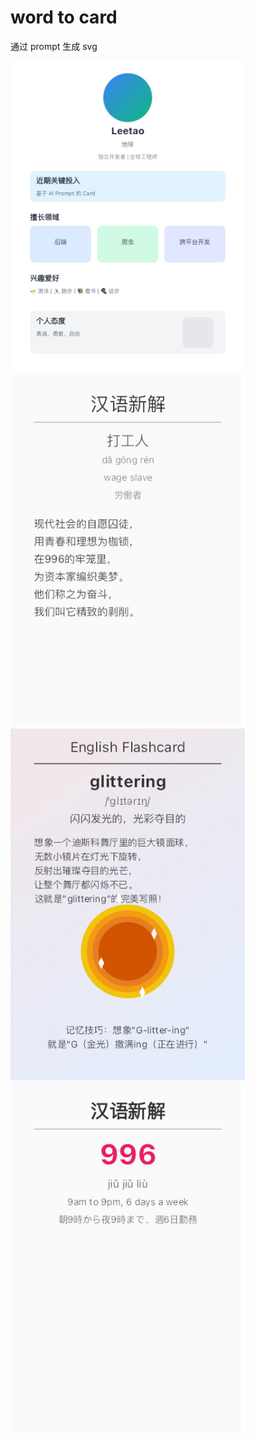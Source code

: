 # word to card

通过 prompt 生成 svg

<p float='left'>
<img src="assets/img_1.png" width="375">
<img src="assets/img_2.png" width="375">
<img src="assets/img_3.png" width="375">
<img src="assets/img_4.png" width="375">
</p>
